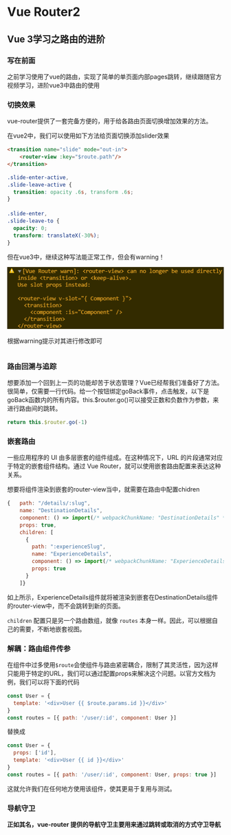 # Vue Router2


## Vue 3学习之路由的进阶

### 写在前面

之前学习使用了vue的路由，实现了简单的单页面内部pages跳转，继续跟随官方视频学习，进阶vue3中路由的使用

### 切换效果

vue-router提供了一套完备方便的，用于给各路由页面切换增加效果的方法。

在vue2中，我们可以使用如下方法给页面切换添加slider效果

```html
<transition name="slide" mode="out-in">
    <router-view :key="$route.path"/>
</transition>
```

```css
.slide-enter-active,
.slide-leave-active {
  transition: opacity .6s, transform .6s;
}

.slide-enter,
.slide-leave-to {
  opacity: 0;
  transform: translateX(-30%);
}
```

但在vue3中，继续这种写法能正常工作，但会有warning！

![image-20210927191423295](/images/vue-router2/image-20210927191423295.png)

根据warning提示对其进行修改即可

```
```

### 路由回溯与追踪

想要添加一个回到上一页的功能却苦于状态管理？Vue已经帮我们准备好了方法。很简单，仅需要一行代码。给一个按钮绑定goBack事件，点击触发，以下是goBack函数内的所有内容。this.$router.go()可以接受正数和负数作为参数，来进行路由间的跳转。

```js
return this.$router.go(-1) 
```

### 嵌套路由

一些应用程序的 UI 由多层嵌套的组件组成。在这种情况下，URL 的片段通常对应于特定的嵌套组件结构。通过 Vue Router，就可以使用嵌套路由配置来表达这种关系。

想要将组件渲染到嵌套的router-view当中，就需要在路由中配置chidren

```js
{	path: "/details/:slug",
    name: "DestinationDetails",
    component: () => import(/* webpackChunkName: "DestinationDetails" */"../views/DestinationDetails.vue"),
    props: true,
    children: [
      {
        path: ":experienceSlug",
        name: "ExperienceDetails",
        component: () => import(/* webpackChunkName: "ExperienceDetails" */"../views/ExperienceDetails.vue"),
        props: true
      }
    ]}
```

如上所示，ExperienceDetails组件就将被渲染到嵌套在DestinationDetails组件的router-view中，而不会跳转到新的页面。

`children` 配置只是另一个路由数组，就像 `routes` 本身一样。因此，可以根据自己的需要，不断地嵌套视图。

### 解耦：路由组件传参

在组件中过多使用`$route`会使组件与路由紧密耦合，限制了其灵活性，因为这样只能用于特定的URL，我们可以通过配置props来解决这个问题。以官方文档为例，我们可以将下面的代码

```js
const User = {
  template: '<div>User {{ $route.params.id }}</div>'
}
const routes = [{ path: '/user/:id', component: User }]
```

替换成

```js
const User = {
  props: ['id'],
  template: '<div>User {{ id }}</div>'
}
const routes = [{ path: '/user/:id', component: User, props: true }]
```

这就允许我们在任何地方使用该组件，使其更易于复用与测试。

### 导航守卫

**正如其名，vue-router 提供的导航守卫主要用来通过跳转或取消的方式守卫导航**

### 

### 

